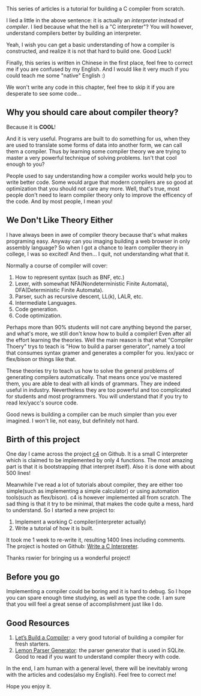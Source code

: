 This series of articles is a tutorial for building a C compiler from scratch.

I lied a little in the above sentence: it is actually an _interpreter_ instead
of _compiler_. I lied because what the hell is a "C interpreter"? You will
however, understand compilers better by building an interpreter.

Yeah, I wish you can get a basic understanding of how a compiler is
constructed, and realize it is not that hard to build one. Good Luck!

Finally, this series is written in Chinese in the first place, feel free to
correct me if you are confused by my English. And I would like it very much if
you could teach me some "native" English :)

We won't write any code in this chapter, feel free to skip it if you are
desperate to see some code...

## Why you should care about compiler theory?

Because it is **COOL**!

And it is very useful. Programs are built to do something for us, when they
are used to translate some forms of data into another form, we can call them
a compiler. Thus by learning some compiler theory we are trying to master a very
powerful technique of solving problems. Isn't that cool enough to you?

People used to say understanding how a compiler works would help you to write
better code. Some would argue that modern compilers are so good at
optimization that you should not care any more. Well, that's true, most people
don't need to learn compiler theory only to improve the efficency of the code.
And by most people, I mean you!

## We Don't Like Theory Either

I have always been in awe of compiler theory because that's what makes
programing easy. Anyway can you imaging building a web browser in only
assembly language? So when I got a chance to learn compiler theory in college,
I was so excited! And then... I quit, not understanding what that it.

Normally a course of compiler will cover:

1. How to represent syntax (such as BNF, etc.)
2. Lexer, with somewhat NFA(Nondeterministic Finite Automata),
   DFA(Deterministic Finite Automata).
3. Parser, such as recursive descent, LL(k), LALR, etc.
4. Intermediate Languages.
5. Code generation.
6. Code optimization.

Perhaps more than 90% students will not care anything beyond the parser, and
what's more, we still don't know how to build a compiler! Even after all the
effort learning the theories. Well the main reason is that what "Compiler
Thoery" trys to teach is "How to build a parser generator", namely a tool that
consumes syntax gramer and generates a compiler for you. lex/yacc or
flex/bison or things like that.

These theories try to teach us how to solve the general problems of generating
compilers automatically. That means once you've mastered them, you are able to
deal with all kinds of grammars. They are indeed useful in industry.
Nevertheless they are too powerful and too complicated for students and most
programmers. You will understand that if you try to read lex/yacc's source
code.

Good news is building a compiler can be much simpler than you ever imagined.
I won't lie, not easy, but definitely not hard.

## Birth of this project

One day I came across the project [c4](https://github.com/rswier/c4) on
Github. It is a small C interpreter which is claimed to be implemented by only
4 functions. The most amazing part is that it is bootstrapping (that interpret
itself). Also it is done with about 500 lines!

Meanwhile I've read a lot of tutorials about compiler, they are either too
simple(such as implementing a simple calculator) or using automation
tools(such as flex/bison). c4 is however implemented all from scratch. The
sad thing is that it try to be minimal, that makes the code quite a mess, hard
to understand. So I started a new project to:

1. Implement a working C compiler(interpreter actually)
2. Write a tutorial of how it is built.

It took me 1 week to re-write it, resulting 1400 lines including comments. The
project is hosted on Github: [Write a C Interpreter](https://github.com/lotabout/write-a-C-interpreter).

Thanks rswier for bringing us a wonderful project!

## Before you go

Implementing a compiler could be boring and it is hard to debug. So I hope you
can spare enough time studying, as well as type the code. I am sure that you
will feel a great sense of accomplishment just like I do.

## Good Resources

1. [Let’s Build a Compiler](http://compilers.iecc.com/crenshaw/): a very good
   tutorial of building a compiler for fresh starters.
2. [Lemon Parser Generator](http://www.hwaci.com/sw/lemon/): the parser
   generator that is used in SQLite. Good to read if you want to understand
   compiler theory with code.

In the end, I am human with a general level, there will be inevitably wrong
with the articles and codes(also my English). Feel free to correct me!

Hope you enjoy it.

